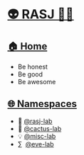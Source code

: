 # [👽 RASJ 👨‍💻](https://github.com/rasj-machine/)

## [🏠 Home](https://github.com/rasj-machine/home)

- Be honest
- Be good
- Be awesome

## [🌐 Namespaces](https://github.com/rasj-machine/code/tree/main/namespaces)
- 🧙 [@rasj-lab](https://github.com/rasj-lab/codebase)
- 🌵 [@cactus-lab](https://github.com/rasj-lab-cactus/codebase)
- 💡 [@misc-lab](https://github.com/rasj-lab-misc/codebase)
- ∑ &nbsp;[@eve-lab](https://github.com/evemeve-lab/codebase)
